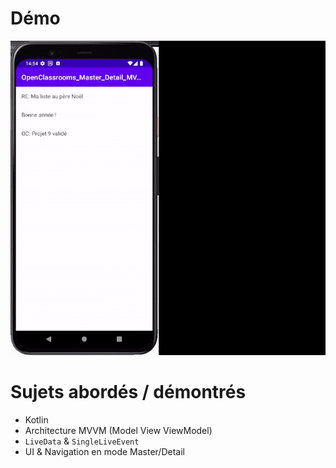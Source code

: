 # Démo
![Démo Gif, wait for it !](https://github.com/NinoDLC/OpenClassrooms_Master_Detail_MVVM/blob/master/demo.gif)

# Sujets abordés / démontrés
 * Kotlin
 * Architecture MVVM (Model View ViewModel)
 * `LiveData` & `SingleLiveEvent`
 * UI & Navigation en mode Master/Detail
